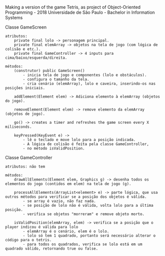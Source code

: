 Making a version of the game Tetris, as project of Object-Oriented Programming - 2018 Universidade de São Paulo - Bachelor in Information Systems


Classe GameScreen

	atributos: 
		private final lolo -> personagem principal.
		private final elemArray -> objetos na tela de jogo (com lógica de colisão e etc.).
		private final GameController -> 4 inputs para cima/baixo/esquerda/direita.

	métodos:
	    (construtor) public GameScreen()
	    	- inicia tela de jogo e componentes (lolo e obstáculos).
	    	- configura o tamanho da tela.
	    	- cria cenário (elemArray), lolo e caveira, inserindo-os nas posições iniciais.

	    addElement(Element elem) -> Adiciona elemento à elemArray (objetos do jogo).

	    removeElement(Element elem) -> remove elemento da elemArray (objetos de jogo).

	    go() -> creates a timer and refreshes the game screen every X miliseconds.

	    keyPressed(KeyEvent e) -> 	
	    	- lê o teclado e move lolo para a posição indicada. 
	    	- A lógica de colisão é feita pela classe GameController,
	    	- no método isValidPosition.

Classe GameController

	atributos: não tem

	métodos:
		drawAllElements(Element elem, Graphics g) -> desenha todos os elementos do jogo (contidos em elem) na tela de jogo (g).

		processAllElements(ArrayList<element> e) -> parte lógica, que usa outros métodos para verificar se a posição dos objetos é válida.
			- se array é vazio, não faz nada.
			- se posição de lolo não é válida, volta lolo para a última posição.
			- verifica se objetos "morreram" e remove objeto morto.

		isValidPosition(elemArray, elem) -> verifica se a posição que o player indicou é válida para lolo
			- elemArray é o cenário, elem é o lolo.
			- lolo só tem 1 quadrado, portanto será necessário alterar o código para o tetris.
			- para todos os quadrados, verifica se lolo está em um quadrado válido, retornando true ou false.
			
